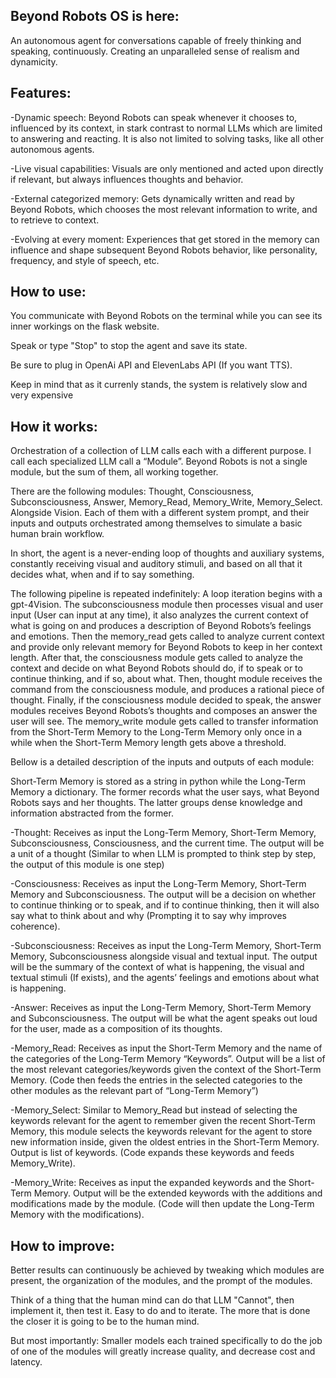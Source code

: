 ## Beyond Robots OS is here: 

An autonomous agent for conversations capable of freely thinking and speaking, continuously. Creating an unparalleled sense of realism and dynamicity.

## Features:

-Dynamic speech: Beyond Robots can speak whenever it chooses to, influenced by its context, in stark contrast to normal LLMs which are limited to answering and reacting. It is also not limited to solving tasks, like all other autonomous agents.

-Live visual capabilities: Visuals are only mentioned and acted upon directly if relevant, but always influences thoughts and behavior.

-External categorized memory: Gets dynamically written and read by Beyond Robots, which chooses the most relevant information to write, and to retrieve to context.

-Evolving at every moment: Experiences that get stored in the memory can influence and shape subsequent Beyond Robots behavior, like personality, frequency, and style of speech, etc.

## How to use:

You communicate with Beyond Robots on the terminal while you can see its inner workings on the flask website. 

Speak or type "Stop" to stop the agent and save its state.

Be sure to plug in OpenAi API and ElevenLabs API (If you want TTS).

Keep in mind that as it currenly stands, the system is relatively slow and very expensive

## How it works:

Orchestration of a collection of LLM calls each with a different purpose. I call each specialized LLM call a “Module”. Beyond Robots is not a single module, but the sum of them, all working together.

There are the following modules: Thought, Consciousness, Subconsciousness, Answer, Memory_Read, Memory_Write, Memory_Select. Alongside Vision. Each of them with a different system prompt, and their inputs and outputs orchestrated among themselves to simulate a basic human brain workflow.

In short, the agent is a never-ending loop of thoughts and auxiliary systems, constantly receiving visual and auditory stimuli, and based on all that it decides what, when and if to say something. 

The following pipeline is repeated indefinitely:
A loop iteration begins with a gpt-4Vision. The subconsciousness module then processes visual and user input (User can input at any time), it also analyzes the current context of what is going on and produces a description of Beyond Robots’s feelings and emotions. Then the memory_read gets called to analyze current context and provide only relevant memory for Beyond Robots to keep in her context length. After that, the consciousness module gets called to analyze the context and decide on what Beyond Robots should do, if to speak or to continue thinking, and if so, about what. Then, thought module receives the command from the consciousness module, and produces a rational piece of thought. Finally, if the consciousness module decided to speak, the answer modules receives Beyond Robots’s thoughts and composes an answer the user will see. The memory_write module gets called to transfer information from the Short-Term Memory to the Long-Term Memory only once in a while when the Short-Term Memory length gets above a threshold.

Bellow is a detailed description of the inputs and outputs of each module:

Short-Term Memory is stored as a string in python while the Long-Term Memory a dictionary. The former records what the user says, what Beyond Robots says and her thoughts. The latter groups dense knowledge and information abstracted from the former.

-Thought: Receives as input the Long-Term Memory, Short-Term Memory, Subconsciousness, Consciousness, and the current time. The output will be a unit of a thought (Similar to when LLM is prompted to think step by step, the output of this module is one step)

-Consciousness: Receives as input the Long-Term Memory, Short-Term Memory and Subconsciousness. The output will be a decision on whether to continue thinking or to speak, and if to continue thinking, then it will also say what to think about and why (Prompting it to say why improves coherence).

-Subconsciousness: Receives as input the Long-Term Memory, Short-Term Memory, Subconsciousness alongside visual and textual input. The output will be the summary of the context of what is happening, the visual and textual stimuli (If exists), and the agents’ feelings and emotions about what is happening. 

-Answer: Receives as input the Long-Term Memory, Short-Term Memory and Subconsciousness. The output will be what the agent speaks out loud for the user, made as a composition of its thoughts. 

-Memory_Read: Receives as input the Short-Term Memory and the name of the categories of the Long-Term Memory “Keywords”. Output will be a list of the most relevant categories/keywords given the context of the Short-Term Memory. (Code then feeds the entries in the selected categories to the other modules as the relevant part of “Long-Term Memory”)

-Memory_Select: Similar to Memory_Read but instead of selecting the keywords relevant for the agent to remember given the recent Short-Term Memory, this module selects the keywords relevant for the agent to store new information inside, given the oldest entries in the Short-Term Memory. Output is list of keywords. (Code expands these keywords and feeds Memory_Write).

-Memory_Write: Receives as input the expanded keywords and the Short-Term Memory. Output will be the extended keywords with the additions and modifications made by the module. (Code will then update the Long-Term Memory with the modifications).

## How to improve:

Better results can continuously be achieved by tweaking which modules are present, the organization of the modules, and the prompt of the modules.

Think of a thing that the human mind can do that LLM "Cannot", then implement it, then test it. Easy to do and to iterate. The more that is done the closer it is going to be to the human mind.

But most importantly: Smaller models each trained specifically to do the job of one of the modules will greatly increase quality, and decrease cost and latency.

